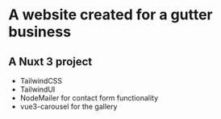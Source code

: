 # A website created for a gutter business

## A Nuxt 3 project

- TailwindCSS 
- TailwindUI
- NodeMailer for contact form functionality
- vue3-carousel for the gallery
